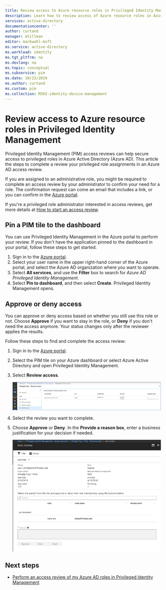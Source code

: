 ```yaml
---
title: Review access to Azure resource roles in Privileged Identity Management - Azure Active Directory | Microsoft Docs
description: Learn how to review access of Azure resource roles in Azure AD Privileged Identity Management (PIM).
services: active-directory
documentationcenter: ''
author: curtand
manager: mtillman
editor: markwahl-msft
ms.service: active-directory
ms.workload: identity
ms.tgt_pltfrm: na
ms.devlang: na
ms.topic: conceptual
ms.subservice: pim
ms.date: 10/23/2019
ms.author: curtand
ms.custom: pim
ms.collection: M365-identity-device-management
---
```



# Review access to Azure resource roles in Privileged Identity Management

Privileged Identity Management (PIM) access reviews can help secure access to privileged roles in Azure Active Directory (Azure AD). This article the steps to complete a review your privileged role assignments in an Azure AD access review.

If you are assigned to an administrative role, you might be required to complete an access review by your administrator to confirm your need for a role. The confirmation request can come an email that includes a link, or you can confirm in the [Azure portal](https://portal.azure.com).

If you're a privileged role administrator interested in access reviews, get more details at [How to start an access review](pim-resource-roles-start-access-review.md).

## Pin a PIM tile to the dashboard

You can use Privileged Identity Management in the Azure portal to perform your review. If you don't have the application pinned to the dashboard in your portal, follow these steps to get started.

1. Sign in to the [Azure portal](https://portal.azure.com/).
1. Select your user name in the upper right-hand corner of the Azure portal, and select the Azure AD organization where you want to operate.
1. Select **All services**, and use the **Filter** box to search for *Azure AD Privileged Identity Management*.
1. Select **Pin to dashboard**, and then select **Create**. Privileged Identity Management opens.

## Approve or deny access

You can approve or deny access based on whether you still use this role or not. Choose **Approve** if you want to stay in the role, or **Deny** if you don't need the access anymore. Your status changes only after the reviewer applies the results.

Follow these steps to find and complete the access review:

1. Sign in to the [Azure portal](https://portal.azure.com/).
1. Select the PIM tile on your Azure dashboard or select Azure Active Directory and open Privileged Identity Management.
1. Select **Review access**.

   ![Screenshot of Privileged Identity Management application, with Review access blade selected](media/pim-resource-roles-perform-access-review/rbac-access-review-complete.png)

1. Select the review you want to complete.
1. Choose **Approve** or **Deny**. In the **Provide a reason box**, enter a business justification for your decision if needed.

   ![Screenshot of Review details page](media/pim-resource-roles-perform-access-review/rbac-access-review-choice.png)

## Next steps

- [Perform an access review of my Azure AD roles in Privileged Identity Management](pim-how-to-perform-security-review.md)
